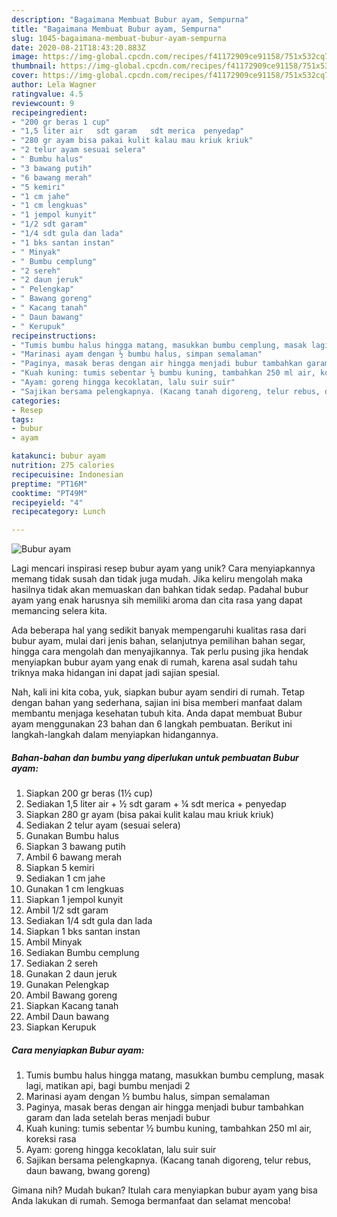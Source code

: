 ```yaml
---
description: "Bagaimana Membuat Bubur ayam, Sempurna"
title: "Bagaimana Membuat Bubur ayam, Sempurna"
slug: 1045-bagaimana-membuat-bubur-ayam-sempurna
date: 2020-08-21T18:43:20.883Z
image: https://img-global.cpcdn.com/recipes/f41172909ce91158/751x532cq70/bubur-ayam-foto-resep-utama.jpg
thumbnail: https://img-global.cpcdn.com/recipes/f41172909ce91158/751x532cq70/bubur-ayam-foto-resep-utama.jpg
cover: https://img-global.cpcdn.com/recipes/f41172909ce91158/751x532cq70/bubur-ayam-foto-resep-utama.jpg
author: Lela Wagner
ratingvalue: 4.5
reviewcount: 9
recipeingredient:
- "200 gr beras 1 cup"
- "1,5 liter air   sdt garam   sdt merica  penyedap"
- "280 gr ayam bisa pakai kulit kalau mau kriuk kriuk"
- "2 telur ayam sesuai selera"
- " Bumbu halus"
- "3 bawang putih"
- "6 bawang merah"
- "5 kemiri"
- "1 cm jahe"
- "1 cm lengkuas"
- "1 jempol kunyit"
- "1/2 sdt garam"
- "1/4 sdt gula dan lada"
- "1 bks santan instan"
- " Minyak"
- " Bumbu cemplung"
- "2 sereh"
- "2 daun jeruk"
- " Pelengkap"
- " Bawang goreng"
- " Kacang tanah"
- " Daun bawang"
- " Kerupuk"
recipeinstructions:
- "Tumis bumbu halus hingga matang, masukkan bumbu cemplung, masak lagi, matikan api, bagi bumbu menjadi 2"
- "Marinasi ayam dengan ½ bumbu halus, simpan semalaman"
- "Paginya, masak beras dengan air hingga menjadi bubur tambahkan garam dan lada setelah beras menjadi bubur"
- "Kuah kuning: tumis sebentar ½ bumbu kuning, tambahkan 250 ml air, koreksi rasa"
- "Ayam: goreng hingga kecoklatan, lalu suir suir"
- "Sajikan bersama pelengkapnya. (Kacang tanah digoreng, telur rebus, daun bawang, bwang goreng)"
categories:
- Resep
tags:
- bubur
- ayam

katakunci: bubur ayam 
nutrition: 275 calories
recipecuisine: Indonesian
preptime: "PT16M"
cooktime: "PT49M"
recipeyield: "4"
recipecategory: Lunch

---
```



![Bubur ayam](https://img-global.cpcdn.com/recipes/f41172909ce91158/751x532cq70/bubur-ayam-foto-resep-utama.jpg)

Lagi mencari inspirasi resep bubur ayam yang unik? Cara menyiapkannya memang tidak susah dan tidak juga mudah. Jika keliru mengolah maka hasilnya tidak akan memuaskan dan bahkan tidak sedap. Padahal bubur ayam yang enak harusnya sih memiliki aroma dan cita rasa yang dapat memancing selera kita.

Ada beberapa hal yang sedikit banyak mempengaruhi kualitas rasa dari bubur ayam, mulai dari jenis bahan, selanjutnya pemilihan bahan segar, hingga cara mengolah dan menyajikannya. Tak perlu pusing jika hendak menyiapkan bubur ayam yang enak di rumah, karena asal sudah tahu triknya maka hidangan ini dapat jadi sajian spesial.




Nah, kali ini kita coba, yuk, siapkan bubur ayam sendiri di rumah. Tetap dengan bahan yang sederhana, sajian ini bisa memberi manfaat dalam membantu menjaga kesehatan tubuh kita. Anda dapat membuat Bubur ayam menggunakan 23 bahan dan 6 langkah pembuatan. Berikut ini langkah-langkah dalam menyiapkan hidangannya.

<!--inarticleads1-->

##### Bahan-bahan dan bumbu yang diperlukan untuk pembuatan Bubur ayam:

1. Siapkan 200 gr beras (1½ cup)
1. Sediakan 1,5 liter air + ½ sdt garam + ¼ sdt merica + penyedap
1. Siapkan 280 gr ayam (bisa pakai kulit kalau mau kriuk kriuk)
1. Sediakan 2 telur ayam (sesuai selera)
1. Gunakan  Bumbu halus
1. Siapkan 3 bawang putih
1. Ambil 6 bawang merah
1. Siapkan 5 kemiri
1. Sediakan 1 cm jahe
1. Gunakan 1 cm lengkuas
1. Siapkan 1 jempol kunyit
1. Ambil 1/2 sdt garam
1. Sediakan 1/4 sdt gula dan lada
1. Siapkan 1 bks santan instan
1. Ambil  Minyak
1. Sediakan  Bumbu cemplung
1. Sediakan 2 sereh
1. Gunakan 2 daun jeruk
1. Gunakan  Pelengkap
1. Ambil  Bawang goreng
1. Siapkan  Kacang tanah
1. Ambil  Daun bawang
1. Siapkan  Kerupuk




<!--inarticleads2-->

##### Cara menyiapkan Bubur ayam:

1. Tumis bumbu halus hingga matang, masukkan bumbu cemplung, masak lagi, matikan api, bagi bumbu menjadi 2
1. Marinasi ayam dengan ½ bumbu halus, simpan semalaman
1. Paginya, masak beras dengan air hingga menjadi bubur tambahkan garam dan lada setelah beras menjadi bubur
1. Kuah kuning: tumis sebentar ½ bumbu kuning, tambahkan 250 ml air, koreksi rasa
1. Ayam: goreng hingga kecoklatan, lalu suir suir
1. Sajikan bersama pelengkapnya. (Kacang tanah digoreng, telur rebus, daun bawang, bwang goreng)




Gimana nih? Mudah bukan? Itulah cara menyiapkan bubur ayam yang bisa Anda lakukan di rumah. Semoga bermanfaat dan selamat mencoba!
